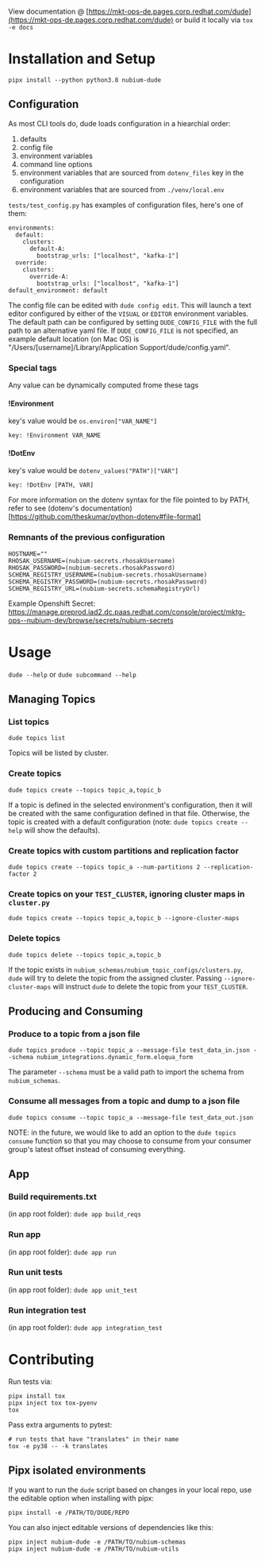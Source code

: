 View documentation @ [https://mkt-ops-de.pages.corp.redhat.com/dude](https://mkt-ops-de.pages.corp.redhat.com/dude) or
build it locally via `tox -e docs`

# Installation and Setup

```
pipx install --python python3.8 nubium-dude
```

## Configuration

As most CLI tools do, dude loads configuration in a hiearchial order:
1. defaults
2. config file
3. environment variables
4. command line options
5. environment variables that are sourced from `dotenv_files` key in the configuration
6. environment variables that are sourced from `./venv/local.env`

`tests/test_config.py` has examples of configuration files, here's one of them:
```
environments:
  default:
    clusters:
      default-A:
        bootstrap_urls: ["localhost", "kafka-1"]
  override:
    clusters:
      override-A:
        bootstrap_urls: ["localhost", "kafka-1"]
default_environment: default
```
The config file can be edited with `dude config edit`. This will launch a text
editor configured by either of the `VISUAL` or `EDITOR` environment variables.
The default path can be configured by setting `DUDE_CONFIG_FILE` with the full
path to an alternative yaml file.
If `DUDE_CONFIG_FILE` is not specified, an example default location 
(on Mac OS) is "/Users/[username]/Library/Application Support/dude/config.yaml".


### Special tags
Any value can be dynamically computed frome these tags

#### !Environment
key's value would be `os.environ["VAR_NAME"]`
```
key: !Environment VAR_NAME
```

#### !DotEnv
key's value would be `dotenv_values("PATH")["VAR"]`
```
key: !DotEnv [PATH, VAR]
```
For more information on the dotenv syntax for the file pointed to by PATH, refer to see (dotenv's documentation)[https://github.com/theskumar/python-dotenv#file-format]

### Remnants of the previous configuration
```
HOSTNAME=""
RHOSAK_USERNAME=(nubium-secrets.rhosakUsername)
RHOSAK_PASSWORD=(nubium-secrets.rhosakPassword)
SCHEMA_REGISTRY_USERNAME=(nubium-secrets.rhosakUsername)
SCHEMA_REGISTRY_PASSWORD=(nubium-secrets.rhosakPassword)
SCHEMA_REGISTRY_URL=(nubium-secrets.schemaRegistryUrl)
```
Example Openshift Secret: https://manage.preprod.iad2.dc.paas.redhat.com/console/project/mktg-ops--nubium-dev/browse/secrets/nubium-secrets

# Usage

`dude --help` or `dude subcommand --help`

## Managing Topics

### List topics

`dude topics list`

Topics will be listed by cluster.

### Create topics

`dude topics create --topics topic_a,topic_b`

If a topic is defined in the selected environment's configuration, then it will be created with the same configuration
defined in that file. Otherwise, the topic is created with a default configuration (note: `dude topics create --help`
will show the defaults).

### Create topics with custom partitions and replication factor

`dude topics create --topics topic_a --num-partitions 2 --replication-factor 2`

### Create topics on your `TEST_CLUSTER`, ignoring cluster maps in `cluster.py`

`dude topics create --topics topic_a,topic_b --ignore-cluster-maps`

### Delete topics

`dude topics delete --topics topic_a,topic_b`

If the topic exists in `nubium_schemas/nubium_topic_configs/clusters.py`, `dude` will try to delete the topic from the
assigned cluster.  Passing `--ignore-cluster-maps` will instruct `dude` to delete the topic from your `TEST_CLUSTER`.

## Producing and Consuming

### Produce to a topic from a json file

`dude topics produce --topic topic_a --message-file test_data_in.json --schema nubium_integrations.dynamic_form.eloqua_form`

The parameter `--schema` must be a valid path to import the schema from `nubium_schemas`.

### Consume all messages from a topic and dump to a json file

`dude topics consume --topic topic_a --message-file test_data_out.json`

NOTE: in the future, we would like to add an option to the `dude topics consume` function so that you may choose to
consume from your consumer group's latest offset instead of consuming everything.

## App

### Build requirements.txt

(in app root folder): `dude app build_reqs`

### Run app

(in app root folder): `dude app run`

### Run unit tests

(in app root folder): `dude app unit_test`

### Run integration test

(in app root folder): `dude app integration_test`

# Contributing
Run tests via:
```
pipx install tox
pipx inject tox tox-pyenv
tox
```

Pass extra arguments to pytest:
```
# run tests that have "translates" in their name
tox -e py38 -- -k translates
```

## Pipx isolated environments
If you want to run the `dude` script based on changes in your local repo, use
the editable option when installing with pipx:
```
pipx install -e /PATH/TO/DUDE/REPO
```

You can also inject editable versions of dependencies like this:
```
pipx inject nubium-dude -e /PATH/TO/nubium-schemas
pipx inject nubium-dude -e /PATH/TO/nubium-utils
```
